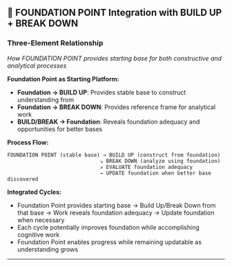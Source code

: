 ## 🤝 FOUNDATION POINT Integration with BUILD UP + BREAK DOWN

### Three-Element Relationship
*How FOUNDATION POINT provides starting base for both constructive and analytical processes*

**Foundation Point as Starting Platform:**
- **Foundation → BUILD UP**: Provides stable base to construct understanding from
- **Foundation → BREAK DOWN**: Provides reference frame for analytical work
- **BUILD/BREAK → Foundation**: Reveals foundation adequacy and opportunities for better bases

**Process Flow:**
```
FOUNDATION POINT (stable base) → BUILD UP (construct from foundation)
                              ↘ BREAK DOWN (analyze using foundation)
                              ↗ EVALUATE foundation adequacy
                              → UPDATE foundation when better base discovered
```

**Integrated Cycles:**
- Foundation Point provides starting base → Build Up/Break Down from that base → Work reveals foundation adequacy → Update foundation when necessary
- Each cycle potentially improves foundation while accomplishing cognitive work
- Foundation Point enables progress while remaining updatable as understanding grows

---

